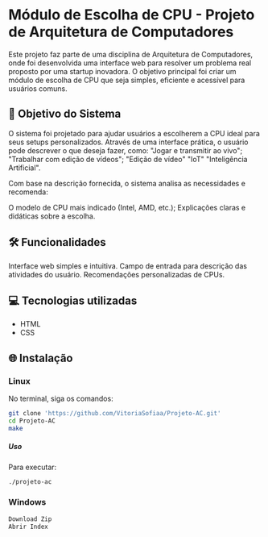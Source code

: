 # Módulo de Escolha de CPU - Projeto de Arquitetura de Computadores
Este projeto faz parte de uma disciplina de Arquitetura de Computadores, onde foi desenvolvida uma interface web para resolver um problema real proposto por uma startup inovadora. O objetivo principal foi criar um módulo de escolha de CPU que seja simples, eficiente e acessível para usuários comuns.

## 🚀 Objetivo do Sistema

O sistema foi projetado para ajudar usuários a escolherem a CPU ideal para seus setups personalizados. Através de uma interface prática, o usuário pode descrever o que deseja fazer, como:
"Jogar e transmitir ao vivo";
"Trabalhar com edição de vídeos";
"Edição de vídeo"
"IoT"
"Inteligência Artificial".

Com base na descrição fornecida, o sistema analisa as necessidades e recomenda:

O modelo de CPU mais indicado (Intel, AMD, etc.);
Explicações claras e didáticas sobre a escolha.

## 🛠️ Funcionalidades

Interface web simples e intuitiva.
Campo de entrada para descrição das atividades do usuário.
Recomendações personalizadas de CPUs.

## 💻 Tecnologias utilizadas 
- HTML 
- CSS

## 🌐 Instalação

### Linux
No terminal, siga os comandos: 
```bash
git clone 'https://github.com/VitoriaSofiaa/Projeto-AC.git'
cd Projeto-AC
make
```
##### Uso
Para executar:
```bash
./projeto-ac
```
### Windows 
```bash
Download Zip
Abrir Index
```


